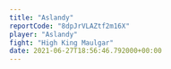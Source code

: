 ```yaml
---
title: "Aslandy"
reportCode: "8dpJrVLAZtf2m16X"
player: "Aslandy"
fight: "High King Maulgar"
date: 2021-06-27T18:56:46.792000+00:00
---
```

